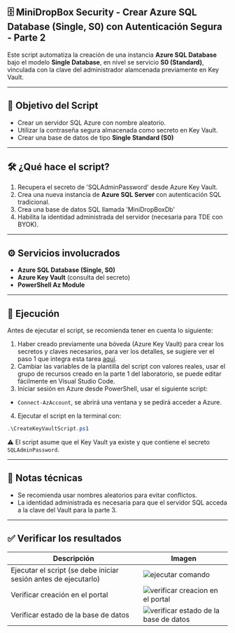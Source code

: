 ## 🗄️ MiniDropBox Security - Crear Azure SQL Database (Single, S0) con Autenticación Segura - Parte 2

Este script automatiza la creación de una instancia **Azure SQL Database** bajo el modelo **Single Database**, en nivel se servicio **S0 (Standard)**, vinculada con la clave del administrador alamcenada previamente en Key Vault.

---

## 🎯 Objetivo del Script

- Crear un servidor SQL Azure con nombre aleatorio.
- Utilizar la contraseña segura almacenada como secreto en Key Vault.
- Crear una base de datos de tipo **Single Standard (S0)**

---

## 🛠️ ¿Qué hace el script?

1. Recupera el secreto de 'SQLAdminPassword' desde Azure Key Vault.
2. Crea una nueva instancia de **Azure SQL Server** con autenticación SQL tradicional.
3. Crea una base de datos SQL llamada 'MiniDropBoxDb'
4. Habilita la identidad administrada del servidor (necesaria para TDE con BYOK).

---

## ⚙️ Servicios involucrados

- **Azure SQL Database (Single, S0)**
- **Azure Key Vault** (consulta del secreto)
- **PowerShell Az Module**

---

## 🧪 Ejecución

Antes de ejecutar el script, se recomienda tener en cuenta lo siguiente:

1. Haber creado previamente una bóveda (Azure Key Vault) para crear los secretos y claves necesarios, para ver los detalles, se sugiere ver el paso 1 que integra esta tarea <a href="https://github.com/JhonL2002/MiniDropBoxDBTools/tree/main/MiniDropBox%20Security/Create%20Azure%20Key%20Vault%20Service">aquí</a>.
2. Cambiar las variables de la plantilla del script con valores reales, usar el grupo de recursos creado en la parte 1 del laboratorio, se puede editar fácilmente en Visual Studio Code.
3. Iniciar sesión en Azure desde PowerShell, usar el siguiente script:
  - `Connect-AzAccount`, se abrirá una ventana y se pedirá acceder a Azure.
4. Ejecutar el script en la terminal con:
  ```PowerShell
  .\CreateKeyVaultScript.ps1
  ```
⚠️ El script asume que el Key Vault ya existe y que contiene el secreto `SQLAdminPassword`.

---

## 📌 Notas técnicas

- Se recomienda usar nombres aleatorios para evitar conflictos.
- La identidad administrada es necesaria para que el servidor SQL acceda a la clave del Vault para la parte 3.

---

## ✅ Verificar los resultados

| **Descripción** | **Imagen** |
| --------------- | ---------- |
| Ejecutar el script (se debe iniciar sesión antes de ejecutarlo) | ![ejecutar comando](https://github.com/user-attachments/assets/58780c8b-ce85-4079-b211-b03ef43d82f1) |
| Verificar creación en el portal | ![verificar creacion en el portal](https://github.com/user-attachments/assets/e658ede5-a462-464f-a889-a2202ccd572c) |
| Verificar estado de la base de datos | ![verificar estado de la base de datos](https://github.com/user-attachments/assets/088e6c9d-46fd-4dd2-a007-d305ee702049) |


